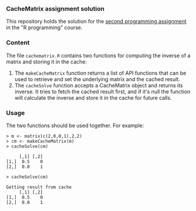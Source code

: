 ### CacheMatrix assignment solution

This repository holds the solution for the
 [second programming assignment](https://class.coursera.org/rprog-003/human_grading/view/courses/972138/assessments/3/submissions)
 in the "R programming" course.

### Content

The file `cachematrix.R` contains two functions for computing the inverse of a matrix and storing it in the cache:
1.	The `makeCacheMatrix` function returns a list of API functions that can be used to retrieve and set the underlying matrix and the cached result.
2.	The `cacheSolve` function accepts a CacheMatrix object and returns its inverse. It tries to fetch the cached result first,
and if it's null the function will calculate the inverse and store it in the cache for future calls.

### Usage
The two functions should be used together. For example:
```
> m <- matrix(c(2,0,0,1),2,2)
> cm <- makeCacheMatrix(m)
> cacheSolve(cm)

     [,1] [,2]
[1,]  0.5    0
[2,]  0.0    1

> cacheSolve(cm)

Getting result from cache
     [,1] [,2]
[1,]  0.5    0
[2,]  0.0    1
```

